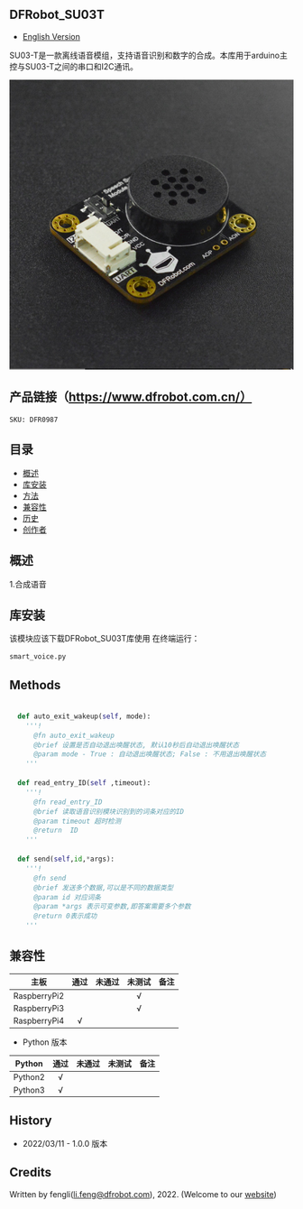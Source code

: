 ## DFRobot_SU03T
- [English Version](./README.md)

SU03-T是一款离线语音模组，支持语音识别和数字的合成。本库用于arduino主控与SU03-T之间的串口和I2C通讯。

![正反面svg效果图](../../resources/images/SU03T.png)


## 产品链接（https://www.dfrobot.com.cn/）
    SKU: DFR0987

## 目录

* [概述](#概述)
* [库安装](#库安装)
* [方法](#方法)
* [兼容性](#兼容性y)
* [历史](#历史)
* [创作者](#创作者)

## 概述

   1.合成语音<br>



## 库安装

该模块应该下载DFRobot_SU03T库使用
在终端运行：
```python
smart_voice.py
```

## Methods

```python

  def auto_exit_wakeup(self, mode):
    '''!
      @fn auto_exit_wakeup
      @brief 设置是否自动退出唤醒状态, 默认10秒后自动退出唤醒状态
      @param mode - True : 自动退出唤醒状态; False : 不用退出唤醒状态
    '''

  def read_entry_ID(self ,timeout):
    '''!
      @fn read_entry_ID
      @brief 读取语音识别模块识别到的词条对应的ID
      @param timeout 超时检测
      @return  ID
    '''

  def send(self,id,*args):
    '''!
      @fn send
      @brief 发送多个数据,可以是不同的数据类型
      @param id 对应词条
      @param *args 表示可变参数,即答案需要多个参数
      @return 0表示成功
    '''
```


## 兼容性



| 主板         | 通过 | 未通过 | 未测试 | 备注 |
| ------------ | :--: | :----: | :----: | :--: |
| RaspberryPi2 |      |        |   √    |      |
| RaspberryPi3 |      |        |   √    |      |
| RaspberryPi4 |  √   |        |        |      |

* Python 版本

| Python  | 通过 | 未通过 | 未测试 | 备注 |
| ------- | :--: | :----: | :----: | ---- |
| Python2 |  √   |        |        |      |
| Python3 |  √   |        |        |      |

## History

- 2022/03/11 - 1.0.0 版本


## Credits

Written by fengli(li.feng@dfrobot.com), 2022. (Welcome to our [website](https://www.dfrobot.com/))
